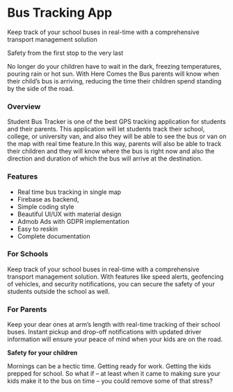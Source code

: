 # Bus Tracking App

Keep track of your school buses in real-time with a comprehensive transport management solution

Safety from the first stop to the very last

No longer do your children have to wait in the dark, freezing temperatures, pouring rain or hot sun. With Here Comes the Bus parents will know when their child’s bus is arriving, reducing the time their children spend standing by the side of the road.

### Overview

Student Bus Tracker is one of the best GPS tracking application for students and their parents. This application will let students track their school, college, or university van, and also they will be able to see the bus or van on the map with real time feature.In this way, parents will also be able to track their children and they will know where the bus is right now and also the direction and duration of which the bus will arrive at the destination.

### Features

- Real time bus tracking in single map
- Firebase as backend,
- Simple coding style
- Beautiful UI/UX with material design
- Admob Ads with GDPR implementation
- Easy to reskin
- Complete documentation


### For Schools

Keep track of your school buses in real-time with a comprehensive transport management solution. With features like speed alerts, geofencing of vehicles, and security notifications, you can secure the safety of your students outside the school as well.


### For Parents

Keep your dear ones at arm’s length with real-time tracking of their school buses. Instant pickup and drop-off notifications with updated driver information will ensure your peace of mind when your kids are on the road.

<B>Safety for your children</B>

Mornings can be a hectic time. Getting ready for work. Getting the kids prepped for school. So what if – at least when it came to making sure your kids make it to the bus on time – you could remove some of that stress?
